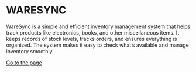 # WARESYNC 
WareSync is a simple and efficient inventory management system that helps track products like electronics, books, and other miscellaneous items. It keeps records of stock levels, tracks orders, and ensures everything is organized. The system makes it easy to check what’s available and manage inventory smoothly.
<html lang="en">
<head>
    <meta charset="UTF-8">
    <meta name="viewport" content="width=device-width, initial-scale=1.0">
</head>
<body>
    <a href="http://waresync.great-site.net">Go to the page</a>
</body>
</html>

